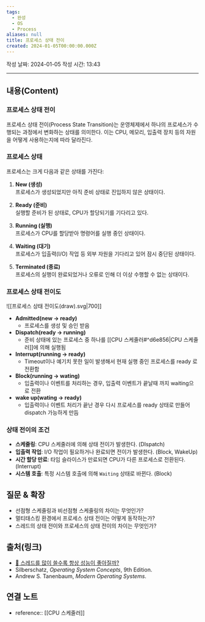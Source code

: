 ```yaml
---
tags:
  - 완성
  - OS
  - Process
aliases: null
title: 프로세스 상태 전이
created: 2024-01-05T00:00:00.000Z
---
```

작성 날짜: 2024-01-05
작성 시간: 13:43


----
## 내용(Content)

### 프로세스 상태 전이

프로세스 상태 전이(Process State Transition)는 운영체제에서 하나의 프로세스가 수행되는 과정에서 변화하는 상태를 의미한다. 이는 CPU, 메모리, 입출력 장치 등의 자원을 어떻게 사용하는지에 따라 달라진다.

### 프로세스 상태

프로세스는 크게 다음과 같은 상태를 가진다:

1. **New (생성)**  
	프로세스가 생성되었지만 아직 준비 상태로 진입하지 않은 상태이다.

2. **Ready (준비)**  
	실행할 준비가 된 상태로, CPU가 할당되기를 기다리고 있다.

3. **Running (실행)**  
	프로세스가 CPU를 할당받아 명령어를 실행 중인 상태이다.

4. **Waiting (대기)**  
	프로세스가 입출력(I/O) 작업 등 외부 자원을 기다리고 있어 잠시 중단된 상태이다.

5. **Terminated (종료)**  
	프로세스의 실행이 완료되었거나 오류로 인해 더 이상 수행할 수 없는 상태이다.

### 프로세스 상태 전이도
![[프로세스 상태 전이도(draw).svg|700]]

- **Admitted(new -> ready)**
	- 프로세스를 생성 및 승인 받음
- **Dispatch(ready -> running)**
	- 준비 상태에 있는 프로세스 중 하나를 [[CPU 스케줄러#^d6e856|CPU 스케줄러]]에 의해 실행됨
- **Interrupt(running -> ready)**
	- Timeout이나 예기치 못한 일이 발생해서 현재 실행 중인 프로세스를 ready 로 전환함
- **Block(running -> wating)**
	- 입출력이나 이벤트를 처리하는 경우, 입출력 이벤트가 끝날때 까지 waiting으로 전환
- **wake up(wating -> ready)**
	- 입출력이나 이벤트 처리가 끝난 경우 다시 프로세스를 ready 상태로 만들어 dispatch 가능하게 만듬

### 상태 전이의 조건

- **스케줄링**: CPU 스케줄러에 의해 상태 전이가 발생한다. (DIspatch)
- **입출력 작업**: I/O 작업이 필요하거나 완료되면 전이가 발생한다. (Block, WakeUp)
- **시간 할당 만료**: 타임 슬라이스가 만료되면 CPU가 다른 프로세스로 전환된다. (Interrupt)
- **시스템 호출**: 특정 시스템 호출에 의해 `Waiting` 상태로 바뀐다. (Block)

## 질문 & 확장

- 선점형 스케줄링과 비선점형 스케줄링의 차이는 무엇인가?
- 멀티태스킹 환경에서 프로세스 상태 전이는 어떻게 동작하는가?
- 스레드의 상태 전이와 프로세스의 상태 전이의 차이는 무엇인가?

## 출처(링크)
- [🤔 스레드를 많이 쓸수록 항상 성능이 좋아질까?](https://inpa.tistory.com/entry/%F0%9F%91%A9%E2%80%8D%F0%9F%92%BB-Is-more-threads-always-better#1._%EC%9E%84%EA%B3%84_%EC%98%81%EC%97%AD%EC%97%90_%EB%8C%80%ED%95%9C_%EB%8F%99%EA%B8%B0%ED%99%94_%EB%B9%84%EC%9A%A9)
- Silberschatz, _Operating System Concepts_, 9th Edition.
- Andrew S. Tanenbaum, _Modern Operating Systems_.


## 연결 노트

- reference:: [[CPU 스케줄러]]
